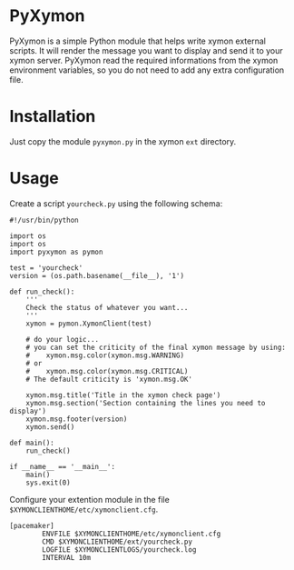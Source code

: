 # PyXymon

PyXymon is a simple Python module that helps write xymon external scripts. It will render the message you want to display and send it to your xymon server. PyXymon read the required informations from the xymon environment variables, so you do not need to add any extra configuration file.

# Installation

Just copy the module `pyxymon.py` in the xymon `ext` directory.

# Usage

Create a script `yourcheck.py` using the following schema:

```
#!/usr/bin/python

import os
import os
import pyxymon as pymon

test = 'yourcheck'
version = (os.path.basename(__file__), '1')

def run_check():
    '''
    Check the status of whatever you want...
    '''
    xymon = pymon.XymonClient(test)

    # do your logic...
    # you can set the criticity of the final xymon message by using:
    #    xymon.msg.color(xymon.msg.WARNING)
    # or
    #    xymon.msg.color(xymon.msg.CRITICAL)
    # The default criticity is 'xymon.msg.OK' 
    
    xymon.msg.title('Title in the xymon check page')
    xymon.msg.section('Section containing the lines you need to display')
    xymon.msg.footer(version)
    xymon.send()

def main():
    run_check()

if __name__ == '__main__':
    main()
    sys.exit(0)
```

Configure your extention module in the file `$XYMONCLIENTHOME/etc/xymonclient.cfg`.

```
[pacemaker]
        ENVFILE $XYMONCLIENTHOME/etc/xymonclient.cfg
        CMD $XYMONCLIENTHOME/ext/yourcheck.py
        LOGFILE $XYMONCLIENTLOGS/yourcheck.log
        INTERVAL 10m
```
